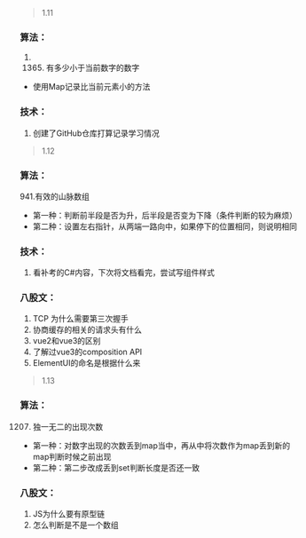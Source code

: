 > 1.11
###  算法：
1. 1365. 有多少小于当前数字的数字
  + 使用Map记录比当前元素小的方法
### 技术：
1. 创建了GitHub仓库打算记录学习情况
> 1.12
### 算法：
941.有效的山脉数组
+ 第一种：判断前半段是否为升，后半段是否变为下降（条件判断的较为麻烦）
+ 第二种：设置左右指针，从两端一路向中，如果停下的位置相同，则说明相同
### 技术：
1. 看补考的C#内容，下次将文档看完，尝试写组件样式
### 八股文：
1. TCP 为什么需要第三次握手
2. 协商缓存的相关的请求头有什么
3. vue2和vue3的区别
4. 了解过vue3的composition API
5. ElementUI的命名是根据什么来
> 1.13
### 算法：
1207. 独一无二的出现次数
+ 第一种：对数字出现的次数丢到map当中，再从中将次数作为map丢到新的map判断时候之前出现
+ 第二种：第二步改成丢到set判断长度是否还一致
### 八股文：
1. JS为什么要有原型链
2. 怎么判断是不是一个数组